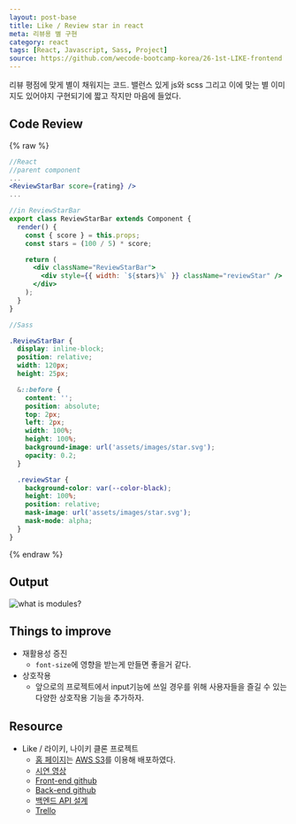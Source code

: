 ```yaml
---
layout: post-base
title: Like / Review star in react
meta: 리뷰용 별 구현
category: react
tags: [React, Javascript, Sass, Project]
source: https://github.com/wecode-bootcamp-korea/26-1st-LIKE-frontend
---
```


리뷰 평점에 맞게 별이 채워지는 코드. 밸런스 있게 js와 scss 그리고 이에 맞는 별 이미지도 있어야지 구현되기에 짧고 작지만 마음에 들었다.

## Code Review

{% raw %}

```jsx
//React
//parent component
...
<ReviewStarBar score={rating} />
...

//in ReviewStarBar
export class ReviewStarBar extends Component {
  render() {
    const { score } = this.props;
    const stars = (100 / 5) * score;

    return (
      <div className="ReviewStarBar">
        <div style={{ width: `${stars}%` }} className="reviewStar" />
      </div>
    );
  }
}
```

```scss
//Sass

.ReviewStarBar {
  display: inline-block;
  position: relative;
  width: 120px;
  height: 25px;

  &::before {
    content: '';
    position: absolute;
    top: 2px;
    left: 2px;
    width: 100%;
    height: 100%;
    background-image: url('assets/images/star.svg');
    opacity: 0.2;
  }

  .reviewStar {
    background-color: var(--color-black);
    height: 100%;
    position: relative;
    mask-image: url('assets/images/star.svg');
    mask-mode: alpha;
  }
}

```

{% endraw %}

## Output

![what is modules?]({{site.baseurl}}/img/2021-11-14-Like/reviewStars.png)

## Things to improve

- 재활용성 증진
  - `font-size`에 영향을 받는게 만들면 좋을거 같다.
- 상호작용
  - 앞으로의 프로젝트에서 input기능에 쓰일 경우를 위해 사용자들을 즐길 수 있는 다양한 상호작용 기능을 추가하자.

## Resource

- Like / 라이키, 나이키 클론 프로젝트
  - [홈 페이지](http://wecode26likeproject.s3-website.ap-northeast-2.amazonaws.com/)는 [AWS S3](https://aws.amazon.com/?nc2=h_lg)를 이용해 배포하였다.
  - [시연 영상](https://drive.google.com/file/d/1QfJUuwgZz7eYWqR9iYJ71wAxjD2XTrBy/view?usp=sharing)
  - [Front-end github](https://github.com/wecode-bootcamp-korea/26-1st-LIKE-frontend.git)
  - [Back-end github](https://github.com/wecode-bootcamp-korea/26-1st-LIKE-backend.git)
  - [백엔드 API 설계](https://www.notion.so/LIKE-34de3722ecbe46eabcd5669789a499b1)
  - [Trello](https://trello.com/b/b9cKMX5x/like-%ED%8C%80)